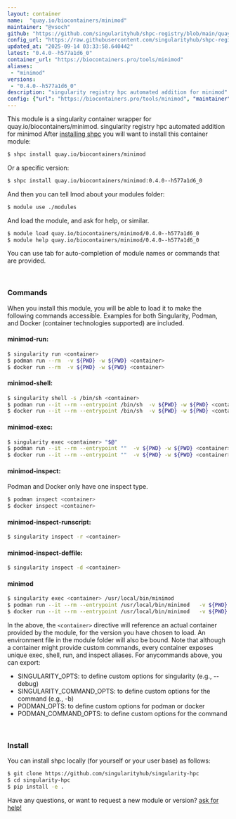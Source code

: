 ```yaml
---
layout: container
name:  "quay.io/biocontainers/minimod"
maintainer: "@vsoch"
github: "https://github.com/singularityhub/shpc-registry/blob/main/quay.io/biocontainers/minimod/container.yaml"
config_url: "https://raw.githubusercontent.com/singularityhub/shpc-registry/main/quay.io/biocontainers/minimod/container.yaml"
updated_at: "2025-09-14 03:33:58.640442"
latest: "0.4.0--h577a1d6_0"
container_url: "https://biocontainers.pro/tools/minimod"
aliases:
 - "minimod"
versions:
 - "0.4.0--h577a1d6_0"
description: "singularity registry hpc automated addition for minimod"
config: {"url": "https://biocontainers.pro/tools/minimod", "maintainer": "@vsoch", "description": "singularity registry hpc automated addition for minimod", "latest": {"0.4.0--h577a1d6_0": "sha256:ef200d3dc63e2119edd4765daef5df7d385383320caca1db4a57ca7a18b5d5ad"}, "tags": {"0.4.0--h577a1d6_0": "sha256:ef200d3dc63e2119edd4765daef5df7d385383320caca1db4a57ca7a18b5d5ad"}, "docker": "quay.io/biocontainers/minimod", "aliases": {"minimod": "/usr/local/bin/minimod"}}
---
```


This module is a singularity container wrapper for quay.io/biocontainers/minimod.
singularity registry hpc automated addition for minimod
After [installing shpc](#install) you will want to install this container module:


```bash
$ shpc install quay.io/biocontainers/minimod
```

Or a specific version:

```bash
$ shpc install quay.io/biocontainers/minimod:0.4.0--h577a1d6_0
```

And then you can tell lmod about your modules folder:

```bash
$ module use ./modules
```

And load the module, and ask for help, or similar.

```bash
$ module load quay.io/biocontainers/minimod/0.4.0--h577a1d6_0
$ module help quay.io/biocontainers/minimod/0.4.0--h577a1d6_0
```

You can use tab for auto-completion of module names or commands that are provided.

<br>

### Commands

When you install this module, you will be able to load it to make the following commands accessible.
Examples for both Singularity, Podman, and Docker (container technologies supported) are included.

#### minimod-run:

```bash
$ singularity run <container>
$ podman run --rm  -v ${PWD} -w ${PWD} <container>
$ docker run --rm  -v ${PWD} -w ${PWD} <container>
```

#### minimod-shell:

```bash
$ singularity shell -s /bin/sh <container>
$ podman run --it --rm --entrypoint /bin/sh  -v ${PWD} -w ${PWD} <container>
$ docker run --it --rm --entrypoint /bin/sh  -v ${PWD} -w ${PWD} <container>
```

#### minimod-exec:

```bash
$ singularity exec <container> "$@"
$ podman run --it --rm --entrypoint ""  -v ${PWD} -w ${PWD} <container> "$@"
$ docker run --it --rm --entrypoint ""  -v ${PWD} -w ${PWD} <container> "$@"
```

#### minimod-inspect:

Podman and Docker only have one inspect type.

```bash
$ podman inspect <container>
$ docker inspect <container>
```

#### minimod-inspect-runscript:

```bash
$ singularity inspect -r <container>
```

#### minimod-inspect-deffile:

```bash
$ singularity inspect -d <container>
```


#### minimod

```bash
$ singularity exec <container> /usr/local/bin/minimod
$ podman run --it --rm --entrypoint /usr/local/bin/minimod   -v ${PWD} -w ${PWD} <container> -c " $@"
$ docker run --it --rm --entrypoint /usr/local/bin/minimod   -v ${PWD} -w ${PWD} <container> -c " $@"
```



In the above, the `<container>` directive will reference an actual container provided
by the module, for the version you have chosen to load. An environment file in the
module folder will also be bound. Note that although a container
might provide custom commands, every container exposes unique exec, shell, run, and
inspect aliases. For anycommands above, you can export:

 - SINGULARITY_OPTS: to define custom options for singularity (e.g., --debug)
 - SINGULARITY_COMMAND_OPTS: to define custom options for the command (e.g., -b)
 - PODMAN_OPTS: to define custom options for podman or docker
 - PODMAN_COMMAND_OPTS: to define custom options for the command

<br>

### Install

You can install shpc locally (for yourself or your user base) as follows:

```bash
$ git clone https://github.com/singularityhub/singularity-hpc
$ cd singularity-hpc
$ pip install -e .
```

Have any questions, or want to request a new module or version? [ask for help!](https://github.com/singularityhub/singularity-hpc/issues)